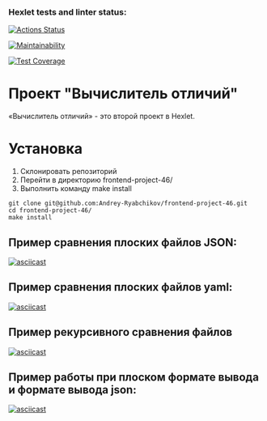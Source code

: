 ### Hexlet tests and linter status:
[![Actions Status](https://github.com/Andrey-Ryabchikov/frontend-project-46/actions/workflows/hexlet-check.yml/badge.svg)](https://github.com/Andrey-Ryabchikov/frontend-project-46/actions)

[![Maintainability](https://api.codeclimate.com/v1/badges/4565a3c0f8f11f586532/maintainability)](https://codeclimate.com/github/Andrey-Ryabchikov/frontend-project-46/maintainability)

[![Test Coverage](https://api.codeclimate.com/v1/badges/4565a3c0f8f11f586532/test_coverage)](https://codeclimate.com/github/Andrey-Ryabchikov/frontend-project-46/test_coverage)


# Проект "Вычислитель отличий"

«Вычислитель отличий» - это второй проект в Hexlet.

# Установка
<ol>
    <li>Склонировать репозиторий</li>
    <li>Перейти в директорию frontend-project-46/</li>
    <li>Выполнить команду make install</li>
</ol>

```
git clone git@github.com:Andrey-Ryabchikov/frontend-project-46.git
cd frontend-project-46/
make install

```

## Пример сравнения плоских файлов JSON:

[![asciicast](https://asciinema.org/a/Pd8yrTyg6Y3Agl28w4o25dNas.svg)](https://asciinema.org/a/Pd8yrTyg6Y3Agl28w4o25dNas)

## Пример сравнения плоских файлов yaml:

[![asciicast](https://asciinema.org/a/zZrqJOEKiSVoXJmTv14bQeVnc.svg)](https://asciinema.org/a/zZrqJOEKiSVoXJmTv14bQeVnc)

## Пример рекурсивного сравнения файлов

[![asciicast](https://asciinema.org/a/DCd3TbQxPz5NExRyHYgZSkFDo.svg)](https://asciinema.org/a/DCd3TbQxPz5NExRyHYgZSkFDo)

## Пример работы при плоском формате вывода и формате вывода json:

[![asciicast](https://asciinema.org/a/Nm1gN0W9Pq5PYotmQttJpOm6z.svg)](https://asciinema.org/a/Nm1gN0W9Pq5PYotmQttJpOm6z)